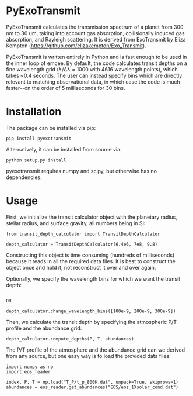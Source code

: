 # PyExoTransmit

PyExoTransmit calculates the transmission spectrum of a planet from 300 nm to 30 um, taking into account gas absorption, collisionally induced gas absorption, and Rayleigh scattering.  It is derived from ExoTransmit by Eliza Kempton (https://github.com/elizakempton/Exo_Transmit).

PyExoTransmit is written entirely in Python and is fast enough to be used in the inner loop of emcee.  By default, the code calculates transit depths
on a fine wavelength grid (λ/Δλ = 1000 with 4616 wavelength points), which takes ~0.4 seconds. The user can instead specify bins which are
directly relevant to matching observational data, in which case the code is much faster--on the order of 5 milliseconds for 30 bins.


# Installation

The package can be installed via pip:

```
pip install pyexotransmit
```

Alternatively, it can be installed from source via:

```
python setup.py install
```

pyexotransmit requires numpy and scipy, but otherwise has no dependencies.

# Usage

First, we initialize the transit calculator object with the planetary radius, stellar radius, and surface gravity, all numbers being in SI:

```
from transit_depth_calculator import TransitDepthCalculator

depth_calculator = TransitDepthCalculator(6.4e6, 7e8, 9.8)
```

Constructing this object is time consuming (hundreds of milliseconds) because it
reads in all the required data files.  It is best to construct the object once
and hold it, not reconstruct it over and over again.

Optionally, we specify the wavelength bins for which we want the transit depth:

```depth_calculator.change_wavelength_bins([[100e-9, 200e-9], [200e-9, 300e-9]])

OR

depth_calculator.change_wavelength_bins([100e-9, 200e-9, 300e-9])
```

Then, we calculate the transit depth by specifying the atmospheric P/T profile and the abundance grid:

```
depth_calculator.compute_depths(P, T, abundances)
```

The P/T profile of the atmosphere and the abundance grid can we derived from any source, but one easy way is to load the provided data files:

```
import numpy as np
import eos_reader

index, P, T = np.load("T_P/t_p_800K.dat", unpack=True, skiprows=1)
abundances = eos_reader.get_abundances("EOS/eos_1Xsolar_cond.dat")   
```
